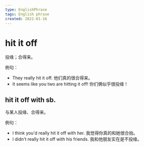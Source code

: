 ```yaml
---
type: EnglishPhrase
tags: English phrase
created: 2022-01-16
---
```


# hit it off

投缘；合得来。

例句：

- They really hit it off. 他们真的很合得来。
- It seems like you two are hitting it off! 你们俩似乎很投缘！

## hit it off with sb.

与某人投缘、合得来。

例句：

- I think you'd really hit it off with her. 我觉得你真的和她很合拍。
- I didn't really hit it off with his friends. 我和他朋友实在是不投缘。
